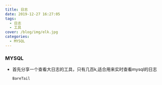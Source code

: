 ```yaml
---
title: 日志
date: 2019-12-27 16:27:05
tags: 
  - 日志
  - 工具
cover: /blog/img/elk.jpg  
categories:
  - MYSQL
---
```


### MYSQL

- 首先分享一个查看大日志的工具，只有几百k,适合用来实时查看mysql的日志

  `BareTail `

